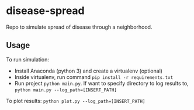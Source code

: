 # disease-spread

Repo to simulate spread of disease through a neighborhood.

## Usage

To run simulation:

- Install Anaconda (python 3) and create a virtualenv (optional)
- Inside virtualenv, run command `pip install -r requirements.txt`
- Run project `python main.py`. If want to specify directory to log results to, `python main.py --log_path=[INSERT_PATH]`

To plot results: `python plot.py --log_path=[INSERT_PATH]`
